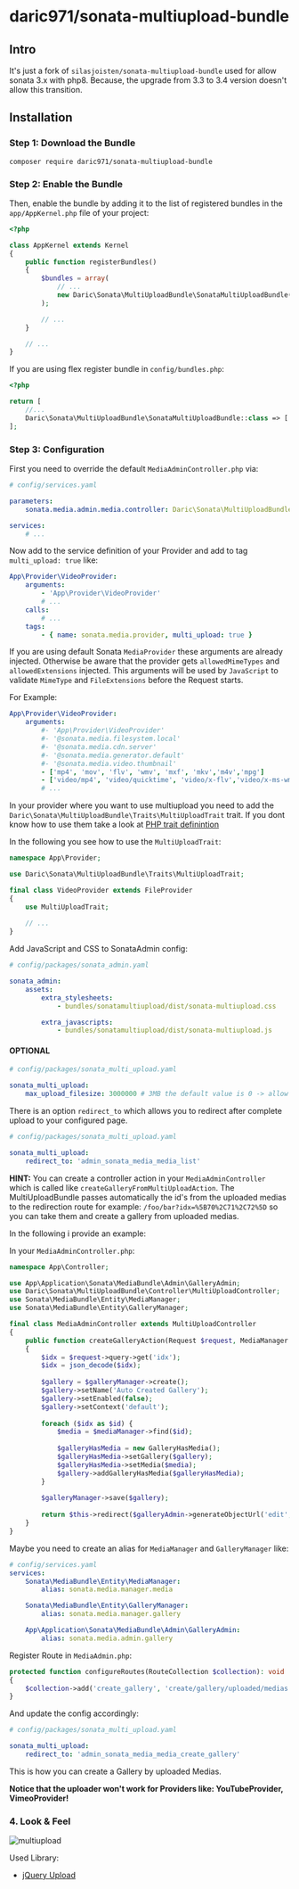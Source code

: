 daric971/sonata-multiupload-bundle
======================================

## Intro
It's just a fork of `silasjoisten/sonata-multiupload-bundle` used for allow sonata 3.x with php8.
Because, the upgrade from 3.3 to 3.4 version doesn't allow this transition.
## Installation

### Step 1: Download the Bundle

```console
composer require daric971/sonata-multiupload-bundle
```

### Step 2: Enable the Bundle

Then, enable the bundle by adding it to the list of registered bundles
in the `app/AppKernel.php` file of your project:

```php
<?php

class AppKernel extends Kernel
{
    public function registerBundles()
    {
        $bundles = array(
            // ...
            new Daric\Sonata\MultiUploadBundle\SonataMultiUploadBundle(),
        );

        // ...
    }

    // ...
}
```

If you are using flex register bundle in `config/bundles.php`:
```php 
<?php

return [
    //...
    Daric\Sonata\MultiUploadBundle\SonataMultiUploadBundle::class => ['all' => true]
];
```

### Step 3: Configuration

First you need to override the default `MediaAdminController.php` via:

```yaml
# config/services.yaml

parameters:
    sonata.media.admin.media.controller: Daric\Sonata\MultiUploadBundle\Controller\MultiUploadController

services:
    # ...
```

Now add to the service definition of your Provider and add to tag `multi_upload: true` like:

```yaml
App\Provider\VideoProvider:
    arguments:
        - 'App\Provider\VideoProvider'
        # ...
    calls:
        # ...
    tags:
        - { name: sonata.media.provider, multi_upload: true }

```

If you are using default Sonata `MediaProvider` these arguments are already injected.
Otherwise be aware that the provider gets `allowedMimeTypes` and `allowedExtensions` injected.
This arguments will be used by `JavaScript` to validate `MimeType` and `FileExtensions` before the Request starts.

For Example:

```yaml
App\Provider\VideoProvider:
    arguments:
        #- 'App\Provider\VideoProvider'
        #- '@sonata.media.filesystem.local'
        #- '@sonata.media.cdn.server'
        #- '@sonata.media.generator.default'
        #- '@sonata.media.video.thumbnail'
        - ['mp4', 'mov', 'flv', 'wmv', 'mxf', 'mkv','m4v','mpg']
        - ['video/mp4', 'video/quicktime', 'video/x-flv','video/x-ms-wmv','application/mxf','video/x-matroska','video/x-m4v','video/mpeg']
        # ...
```

In your provider where you want to use multiupload you need to add the
`Daric\Sonata\MultiUploadBundle\Traits\MultiUploadTrait` trait.
If you dont know how to use them take a look at 
[PHP trait definintion](http://php.net/manual/en/language.oop5.traits.php)

In the following you see how to use the `MultiUploadTrait`:
```php
namespace App\Provider;

use Daric\Sonata\MultiUploadBundle\Traits\MultiUploadTrait;

final class VideoProvider extends FileProvider
{
    use MultiUploadTrait;
    
    // ...
}
```

Add JavaScript and CSS to SonataAdmin config:
```yaml
# config/packages/sonata_admin.yaml

sonata_admin:
    assets:
        extra_stylesheets:
            - bundles/sonatamultiupload/dist/sonata-multiupload.css

        extra_javascripts:
            - bundles/sonatamultiupload/dist/sonata-multiupload.js
```

#### OPTIONAL

```yaml
# config/packages/sonata_multi_upload.yaml

sonata_multi_upload:
    max_upload_filesize: 3000000 # 3MB the default value is 0 -> allow every size
```

There is an option `redirect_to` which allows you to redirect after complete upload to your configured page.

```yaml
# config/packages/sonata_multi_upload.yaml

sonata_multi_upload:
    redirect_to: 'admin_sonata_media_media_list'
```

**HINT:** You can create a controller action in your `MediaAdminController` which is called like 
`createGalleryFromMultiUploadAction`. The MultiUploadBundle passes automatically the id's from the uploaded medias 
to the redirection route for example: `/foo/bar?idx=%5B70%2C71%2C72%5D` so you can take them and create 
a gallery from uploaded medias.

In the following i provide an example:

In your `MediaAdminController.php`:
```php
namespace App\Controller;

use App\Application\Sonata\MediaBundle\Admin\GalleryAdmin;
use Daric\Sonata\MultiUploadBundle\Controller\MultiUploadController;
use Sonata\MediaBundle\Entity\MediaManager;
use Sonata\MediaBundle\Entity\GalleryManager;

final class MediaAdminController extends MultiUploadController
{
    public function createGalleryAction(Request $request, MediaManager $mediaManager, GalleryManager $galleryManager, GalleryAdmin $galleryAdmin): RedirectResponse
    {
        $idx = $request->query->get('idx');
        $idx = json_decode($idx);
    
        $gallery = $galleryManager->create();
        $gallery->setName('Auto Created Gallery');
        $gallery->setEnabled(false);
        $gallery->setContext('default');
    
        foreach ($idx as $id) {
            $media = $mediaManager->find($id);
            
            $galleryHasMedia = new GalleryHasMedia();
            $galleryHasMedia->setGallery($gallery);
            $galleryHasMedia->setMedia($media);
            $gallery->addGalleryHasMedia($galleryHasMedia);
        }
    
        $galleryManager->save($gallery);
    
        return $this->redirect($galleryAdmin->generateObjectUrl('edit', $gallery));
    }
}
```

Maybe you need to create an alias for `MediaManager` and `GalleryManager` like:
```yaml
# config/services.yaml
services:
    Sonata\MediaBundle\Entity\MediaManager:
        alias: sonata.media.manager.media

    Sonata\MediaBundle\Entity\GalleryManager:
        alias: sonata.media.manager.gallery

    App\Application\Sonata\MediaBundle\Admin\GalleryAdmin:
        alias: sonata.media.admin.gallery
```


Register Route in `MediaAdmin.php`:

```php
protected function configureRoutes(RouteCollection $collection): void
{
    $collection->add('create_gallery', 'create/gallery/uploaded/medias');
}
```

And update the config accordingly:
```yaml
# config/packages/sonata_multi_upload.yaml

sonata_multi_upload:
    redirect_to: 'admin_sonata_media_media_create_gallery'
```
This is how you can create a Gallery by uploaded Medias.

**Notice that the uploader won't work for Providers like: YouTubeProvider, VimeoProvider!**

### 4. Look & Feel

![multiupload](docs/images/multiupload-bundle.gif)

Used Library: 
* [jQuery Upload](https://github.com/danielm/uploader)
